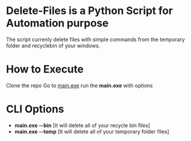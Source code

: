 # Delete-Files is a Python Script for Automation purpose

The script currenly delete files with simple commands from the temporary folder and recyclebin of your windows.

# How to Execute
 Clone the repo
 Go to [main.exe](dist/) run the **main.exe** with options
 
# CLI Options
 * **main.exe --bin** [It will delete all of your recycle bin files]
 * **main.exe --temp** [It will delete all of your temporary folder files]
